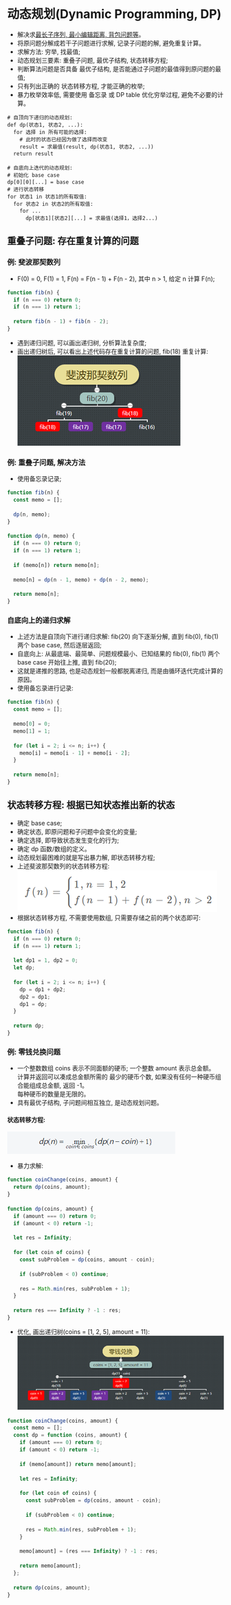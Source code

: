 # 动态规划(Dynamic Programming, DP)
- 解决求[最长子序列, 最小编辑距离, 背包问题等](https://labuladong.github.io/algo/di-er-zhan-a01c6/dong-tai-g-a223e/dong-tai-g-1e688/)。
- 将原问题分解成若干子问题进行求解, 记录子问题的解, 避免重复计算。
- 求解方法: 穷举, 找最值;
- 动态规划三要素: 重叠子问题, 最优子结构, 状态转移方程;
- 判断算法问题是否具备 最优子结构, 是否能通过子问题的最值得到原问题的最值;
- 只有列出正确的 状态转移方程, 才能正确的枚举;
- 暴力枚举效率低, 需要使用 备忘录 或 DP table 优化穷举过程, 避免不必要的计算。
```
# 自顶向下递归的动态规划:
def dp(状态1, 状态2, ...):
  for 选择 in 所有可能的选择:
    # 此时的状态已经因为做了选择而改变
    result = 求最值(result, dp(状态1, 状态2, ...))
  return result

# 自底向上迭代的动态规划:
# 初始化 base case
dp[0][0][...] = base case
# 进行状态转移
for 状态1 in 状态1的所有取值:
  for 状态2 in 状态2的所有取值:
    for ...
      dp[状态1][状态2][...] = 求最值(选择1，选择2...)
```

## 重叠子问题: 存在重复计算的问题
### 例: 斐波那契数列
- F(0) = 0, F(1) = 1, F(n) = F(n - 1) + F(n - 2), 其中 n > 1, 给定 n 计算 F(n);
```javascript
function fib(n) {
  if (n === 0) return 0;
  if (n === 1) return 1;
  
  return fib(n - 1) + fib(n - 2);
}
```
- 遇到递归问题, 可以画出递归树, 分析算法复杂度;
- 画出递归树后, 可以看出上述代码存在重复计算的问题, fib(18) 重复计算:
![斐波那契数列](./img/斐波那契数列.png)

### 例: 重叠子问题, 解决方法
- 使用备忘录记录;
```javascript
function fib(n) {
  const memo = [];
  
  dp(n, memo);
}

function dp(n, memo) {
  if (n === 0) return 0;
  if (n === 1) return 1;

  if (memo[n]) return memo[n];

  memo[n] = dp(n - 1, memo) + dp(n - 2, memo);
  
  return memo[n];
}
```

### 自底向上的递归求解
- 上述方法是自顶向下进行递归求解: fib(20) 向下逐渐分解, 直到 fib(0), fib(1) 两个 base case, 然后逐层返回;
- 自底向上: 从最底端、最简单、问题规模最小、已知结果的 fib(0), fib(1) 两个 base case 开始往上推, 直到 fib(20);
- 这就是递推的思路, 也是动态规划一般都脱离递归, 而是由循环迭代完成计算的原因。
- 使用备忘录进行记录:
```javascript
function fib(n) {
  const memo = [];

  memo[0] = 0;
  memo[1] = 1;

  for (let i = 2; i <= n; i++) {
    memo[i] = memo[i - 1] + memo[i - 2];
  }

  return memo[n];
}
```

## 状态转移方程: 根据已知状态推出新的状态
- 确定 base case;
- 确定状态, 即原问题和子问题中会变化的变量;
- 确定选择, 即导致状态发生变化的行为;
- 确定 dp 函数/数组的定义。
- 动态规划最困难的就是写出暴力解, 即状态转移方程;
- 上述斐波那契数列的状态转移方程:  
![状态转移方程](./img/状态转移方程.png)
- 根据状态转移方程, 不需要使用数组, 只需要存储之前的两个状态即可:
```javascript
function fib(n) {
  if (n === 0) return 0;
  if (n === 1) return 1;

  let dp1 = 1, dp2 = 0;
  let dp;

  for (let i = 2; i <= n; i++) {
    dp = dp1 + dp2;
    dp2 = dp1;
    dp1 = dp;
  }
  
  return dp;
}
```

### 例: 零钱兑换问题
- 一个整数数组 coins 表示不同面额的硬币; 一个整数 amount 表示总金额。  
计算并返回可以凑成总金额所需的 最少的硬币个数, 如果没有任何一种硬币组合能组成总金额, 返回 -1。  
每种硬币的数量是无限的。
- 具有最优子结构, 子问题间相互独立, 是动态规划问题。

#### 状态转移方程:
![硬币状态转移方程](./img/硬币状态转移方程.png)

- 暴力求解:
```javascript
function coinChange(coins, amount) {
  return dp(coins, amount);
}

function dp(coins, amount) {
  if (amount === 0) return 0;
  if (amount < 0) return -1;
  
  let res = Infinity;
  
  for (let coin of coins) {
    const subProblem = dp(coins, amount - coin);

    if (subProblem < 0) continue;
  
    res = Math.min(res, subProblem + 1);
  }

  return res === Infinity ? -1 : res;
}
```

- 优化, 画出递归树(coins = [1, 2, 5], amount = 11):
![硬币-递归树](./img/硬币-递归树.png)
```javascript
function coinChange(coins, amount) {
  const memo = [];
  const dp = function (coins, amount) {
    if (amount === 0) return 0;
    if (amount < 0) return -1;
    
    if (memo[amount]) return memo[amount];
    
    let res = Infinity;
    
    for (let coin of coins) {
      const subProblem = dp(coins, amount - coin);
        
      if (subProblem < 0) continue;
        
      res = Math.min(res, subProblem + 1);
    }
    
    memo[amount] = (res === Infinity) ? -1 : res;
    
    return memo[amount];
  };

  return dp(coins, amount);
}
```
